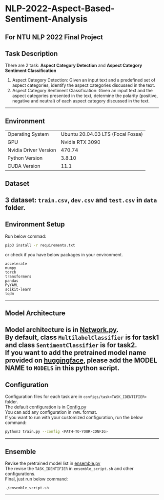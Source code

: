 # NLP-2022-Aspect-Based-Sentiment-Analysis
For NTU NLP 2022 Final Project
---

## Task Description
There are 2 task: **Aspect Category Detection** and **Aspect Category Sentiment Classification**  
1. Aspect Category Detection: Given an input text and a predefined set of aspect categories, identify the aspect categories discussed in the text.  
2. Aspect Category Sentiment Classification: Given an input text and the aspect
categories presented in the text, determine the polarity (positive, negative and neutral) of each aspect category discussed in the text.  
---

## Environment
<table>
<tr>
    <td>Operating System</td>
    <td>Ubuntu 20.04.03 LTS (Focal Fossa)</td>
</tr>
<tr>
    <td>GPU</td>
    <td>Nvidia RTX 3090</td>
</tr>
<tr>
    <td>Nvidia Driver Version</td>
    <td>470.74</td>
</tr>
<tr>
    <td>Python Version</td>
    <td>3.8.10</td>
</tr>
<tr>
    <td>CUDA Version</td>
    <td>11.1</td>
</tr>
</table>

## Dataset
3 dataset: `train.csv`, `dev.csv` and `test.csv` in `data` folder.
---

## Environment Setup
Run below commad:
```bash
pip3 install -r requirements.txt
```
or check if you have below packages in your environment.
```
accelerate
numpy
torch
transformers
pandas
PyYAML
scikit-learn
tqdm
```
---

## Model Architecture
Model architecture is in [Network.py](https://github.com/ncku-yee/NLP-2022-Aspect-Based-Sentiment-Analysis/blob/master/Network.py).  
By default, class `MultilabelClassifier` is for **task1** and class `SentimentClassifier` is for **task2**.  
If you want to add the pretrained model name provided on [huggingface](https://huggingface.co/models), please add the MODEL NAME to `MODELS` in this python script.
---

## Configuration
Configuration files for each task are in `configs/task<TASK_IDENTIFIER>` folder.  
The default configuration is in [Config.py](https://github.com/ncku-yee/NLP-2022-Aspect-Based-Sentiment-Analysis/blob/master/Config.py)  
You can add any configuration in `YAML` format.  
If you want to run with your customized configuration, run the below command:  
```bash
python3 train.py --config <PATH-TO-YOUR-CONFIG>
```
---

## Ensemble
Revise the pretrained model list in [ensemble.py](https://github.com/ncku-yee/NLP-2022-Aspect-Based-Sentiment-Analysis/blob/master/ensemble.py)  
The revise the `TASK_IDENTIFIER` in `ensemble_script.sh` and other configurations.  
Final, just run below command:  
```bash
./ensemble_script.sh
```
---